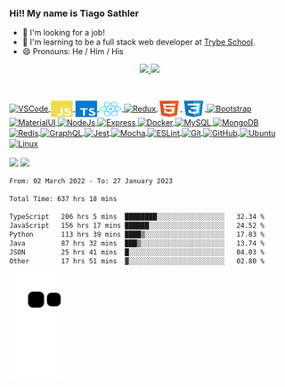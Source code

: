 
### Hi!! My name is Tiago Sathler

- 🔭 I'm looking for a job!
- 🌱 I'm learning to be a full stack web developer at [Trybe School](https://www.betrybe.com/).
- 😄 Pronouns: He / Him / His

<div align="center">
  <a href="https://github.com/tiagosathler">
  <img height="180em" src="https://github-readme-stats.vercel.app/api?username=tiagosathler&show_icons=true&theme=dracula&include_all_commits=true&count_private=true"/>
  <img height="180em" src="https://github-readme-stats.vercel.app/api/top-langs/?username=tiagosathler&layout=compact&langs_count=7&theme=dracula"/>
</div>

##

<div style="display: inline_block"><br>

<div>
 <img align="center" alt="VSCode" height="30" width="40"   src="https://cdn.jsdelivr.net/gh/devicons/devicon/icons/vscode/vscode-original.svg">
 <img align="center" alt="Javascript" height="30" width="40" src="https://raw.githubusercontent.com/devicons/devicon/master/icons/javascript/javascript-plain.svg">
 <img align="center" alt="Typescript" height="30" width="40" src="https://raw.githubusercontent.com/devicons/devicon/master/icons/typescript/typescript-plain.svg">
 <img align="center" alt="React" height="30" width="40" src="https://raw.githubusercontent.com/devicons/devicon/master/icons/react/react-original.svg">
 <img align="center" alt="Redux" height="30" width="40" src="https://cdn.jsdelivr.net/gh/devicons/devicon/icons/redux/redux-original.svg">  
 <img align="center" alt="HTML" height="30" width="40" src="https://raw.githubusercontent.com/devicons/devicon/master/icons/html5/html5-original.svg">
 <img align="center" alt="CSS" height="30" width="40" src="https://raw.githubusercontent.com/devicons/devicon/master/icons/css3/css3-original.svg">  
 <img align="center" alt="Bootstrap" height="30" width="40" src="https://cdn.jsdelivr.net/gh/devicons/devicon/icons/bootstrap/bootstrap-original-wordmark.svg">
 <img align="center" alt="MaterialUI" height="30" width="40"  src="https://cdn.jsdelivr.net/gh/devicons/devicon/icons/materialui/materialui-original.svg">
 <img align="center" alt="NodeJs" height="30" width="40" src="https://cdn.jsdelivr.net/gh/devicons/devicon/icons/nodejs/nodejs-original.svg">
 <img align="center" alt="Express" height="30" width="40" src="https://cdn.jsdelivr.net/gh/devicons/devicon/icons/express/express-original.svg">
 <img align="center" alt="Docker" height="30" width="40" src="https://cdn.jsdelivr.net/gh/devicons/devicon/icons/docker/docker-original-wordmark.svg">
 <img align="center" alt="MySQL" height="30" width="40" src="https://cdn.jsdelivr.net/gh/devicons/devicon/icons/mysql/mysql-original.svg">
 <img align="center" alt="MongoDB" height="30" width="40" src="https://cdn.jsdelivr.net/gh/devicons/devicon/icons/mongodb/mongodb-original-wordmark.svg"> 
   <img align="center" alt="Redis" height="30" width="40" src="https://cdn.jsdelivr.net/gh/devicons/devicon/icons/redis/redis-original-wordmark.svg">
   <img align="center" alt="GraphQL" height="30" width="40" src="https://cdn.jsdelivr.net/gh/devicons/devicon/icons/graphql/graphql-plain-wordmark.svg">
 <img align="center" alt="Jest" height="30" width="40" src="https://cdn.jsdelivr.net/gh/devicons/devicon/icons/jest/jest-plain.svg">
   <img align="center" alt="Mocha" height="30" width="40" src="https://cdn.jsdelivr.net/gh/devicons/devicon/icons/mocha/mocha-plain.svg">
   <img align="center" alt="ESLint" height="30" width="40" src="https://cdn.jsdelivr.net/gh/devicons/devicon/icons/eslint/eslint-original-wordmark.svg">     <img align="center" alt="Git" height="30" width="40" src="https://cdn.jsdelivr.net/gh/devicons/devicon/icons/git/git-original.svg">
   <img align="center" alt="GitHub" height="30" width="40" src="https://cdn.jsdelivr.net/gh/devicons/devicon/icons/github/github-original-wordmark.svg">
   <img align="center" alt="Ubuntu" height="30" width="40" src="https://cdn.jsdelivr.net/gh/devicons/devicon/icons/ubuntu/ubuntu-plain.svg">
 <img align="center" alt="Linux" height="30" width="40" src="https://cdn.jsdelivr.net/gh/devicons/devicon/icons/linux/linux-original.svg">
</div>
<br>
<div>
 <a href = "mailto:sathler@gmail.com"><img src="https://img.shields.io/badge/-Gmail-%23333?style=for-the-badge&logo=gmail&logoColor=white" target="_blank"></a>
 <a href="https://www.linkedin.com/in/tiagosathler" target="_blank"><img src="https://img.shields.io/badge/-LinkedIn-%230077B5?style=for-the-badge&logo=linkedin&logoColor=white" target="_blank"></a>
 
 <!--START_SECTION:waka-->

```text
From: 02 March 2022 - To: 27 January 2023

Total Time: 637 hrs 18 mins

TypeScript   206 hrs 5 mins  ████████░░░░░░░░░░░░░░░░░   32.34 %
JavaScript   156 hrs 17 mins ██████░░░░░░░░░░░░░░░░░░░   24.52 %
Python       113 hrs 39 mins ████▒░░░░░░░░░░░░░░░░░░░░   17.83 %
Java         87 hrs 32 mins  ███▒░░░░░░░░░░░░░░░░░░░░░   13.74 %
JSON         25 hrs 41 mins  █░░░░░░░░░░░░░░░░░░░░░░░░   04.03 %
Other        17 hrs 51 mins  ▓░░░░░░░░░░░░░░░░░░░░░░░░   02.80 %
```

<!--END_SECTION:waka-->

  ![Snake animation](https://github.com/tiagosathler/tiagosathler/blob/output/github-contribution-grid-snake.svg)

</div>
